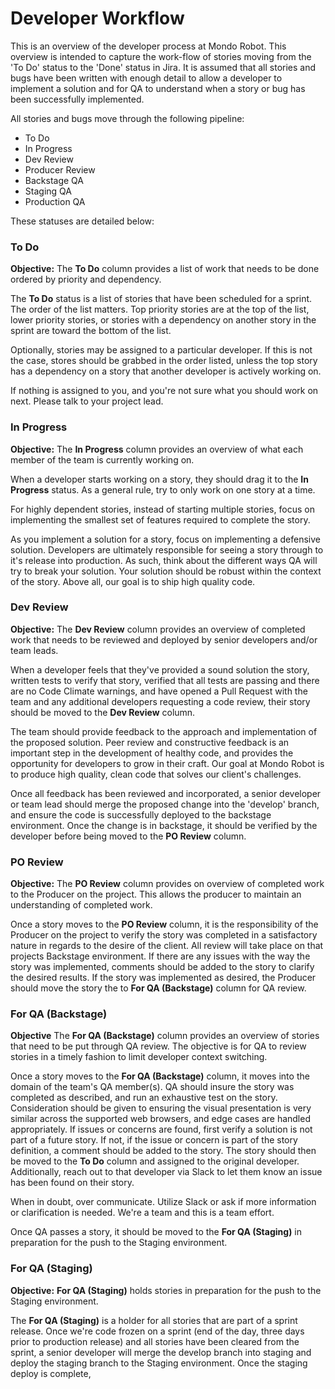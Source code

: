 # Developer Workflow

This is an overview of the developer process at Mondo Robot. This overview is intended to capture the work-flow of stories moving from the 'To Do' status to the 'Done' status in Jira. It is assumed that all stories and bugs have been written with enough detail to allow a developer to implement a solution and for QA to understand when a story or bug has been successfully implemented.

All stories and bugs move through the following pipeline:

* To Do
* In Progress
* Dev Review
* Producer Review
* Backstage QA
* Staging QA
* Production QA

These statuses are detailed below:

### To Do
**Objective:** The **To Do** column provides a list of work that needs to be done ordered by priority and dependency.

The **To Do** status is a list of stories that have been scheduled for a sprint. The order of the list matters. Top priority stories are at the top of the list, lower priority stories, or stories with a dependency on another story in the sprint are toward the bottom of the list.

Optionally, stories may be assigned to a particular developer. If this is not the case, stores should be grabbed in the order listed, unless the top story has a dependency on a story that another developer is actively working on.

If nothing is assigned to you, and you're not sure what you should work on next. Please talk to your project lead.

### In Progress
**Objective:** The **In Progress** column provides an overview of what each member of the team is currently working on.

When a developer starts working on a story, they should drag it to the **In Progress** status. As a general rule, try to only work on one story at a time.

For highly dependent stories, instead of starting multiple stories, focus on implementing the smallest set of features required to complete the story.

As you implement a solution for a story, focus on implementing a defensive solution. Developers are ultimately responsible for seeing a story through to it's release into production. As such, think about the different ways QA will try to break your solution. Your solution should be robust within the context of the story. Above all, our goal is to ship high quality code.

### Dev Review
**Objective:** The **Dev Review** column provides an overview of completed work that needs to be reviewed and deployed by senior developers and/or team leads.

When a developer feels that they've provided a sound solution the story, written tests to verify that story, verified that all tests are passing and there are no Code Climate warnings, and have opened a Pull Request with the team and any additional developers requesting a code review, their story should be moved to the **Dev Review** column.

The team should provide feedback to the approach and implementation of the proposed solution. Peer review and constructive feedback is an important step in the development of healthy code, and provides the opportunity for developers to grow in their craft. Our goal at Mondo Robot is to produce high quality, clean code that solves our client's challenges.

Once all feedback has been reviewed and incorporated, a senior developer or team lead should merge the proposed change into the 'develop' branch, and ensure the code is successfully deployed to the backstage environment. Once the change is in backstage, it should be verified by the developer before being moved to the **PO Review** column.

### PO Review

**Objective:** The **PO Review** column provides on overview of completed work to the Producer on the project. This allows the producer to maintain an understanding of completed work.

Once a story moves to the **PO Review** column, it is the responsibility of the Producer on the project to verify the story was completed in a satisfactory nature in regards to the desire of the client. All review will take place on that projects Backstage environment. If there are any issues with the way the story was implemented, comments should be added to the story to clarify the desired results. If the story was implemented as desired, the Producer should move the story the to **For QA (Backstage)** column for QA review.

### For QA (Backstage)

**Objective** The **For QA (Backstage)** column provides an overview of stories that need to be put through QA review.  The objective is for QA to review stories in a timely fashion to limit developer context switching.

Once a story moves to the **For QA (Backstage)** column, it moves into the domain of the team's QA member(s).  QA should insure the story was completed as described, and run an exhaustive test on the story.  Consideration should be given to ensuring the visual presentation is very similar across the supported web browsers, and edge cases are handled appropriately.  If issues or concerns are found, first verify a solution is not part of a future story.  If not, if the issue or concern is part of the story definition, a comment should be added to the story.  The story should then be moved to the **To Do** column and assigned to the original developer.  Additionally, reach out to that developer via Slack to let them know an issue has been found on their story.

When in doubt, over communicate.  Utilize Slack or ask if more information or clarification is needed.  We're a team and this is a team effort.

Once QA passes a story, it should be moved to the **For QA (Staging)** in preparation for the push to the Staging environment.

### For QA (Staging)
**Objective:** **For QA (Staging)** holds stories in preparation for the push to the Staging environment.

The **For QA (Staging)** is a holder for all stories that are part of a sprint release. Once we're code frozen on a sprint (end of the day, three days prior to production release) and all stories have been cleared from the sprint, a senior developer will merge the develop branch into staging and deploy the staging branch to the Staging environment.  Once the staging deploy is complete,
